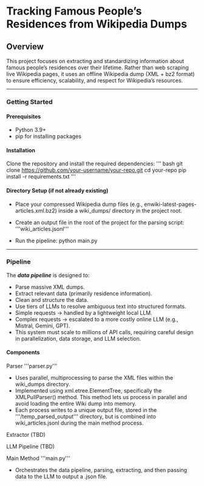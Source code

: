 # Tracking Famous People’s Residences from Wikipedia Dumps
## Overview

This project focuses on extracting and standardizing information about famous people’s residences over their lifetime.
Rather than web scraping live Wikipedia pages, it uses an offline Wikipedia dump (XML + bz2 format) to ensure efficiency, scalability, and respect for Wikipedia’s resources.

---
### Getting Started
#### Prerequisites
- Python 3.9+
- pip for installing packages

#### Installation
Clone the repository and install the required dependencies:
'''
bash
git clone https://github.com/your-username/your-repo.git
cd your-repo
pip install -r requirements.txt
'''

#### Directory Setup (if not already existing)
- Place your compressed Wikipedia dump files (e.g., enwiki-latest-pages-articles.xml.bz2) inside a wiki_dumps/ directory in the project root.
- Create an output file in the root of the project for the parsing script: '''wiki_articles.jsonl'''

- Run the pipeline: python main.py

---
### Pipeline

The ***data pipeline*** is designed to:
- Parse massive XML dumps.
- Extract relevant data (primarily residence information).
- Clean and structure the data.
- Use tiers of LLMs to resolve ambiguous text into structured formats.
- Simple requests → handled by a lightweight local LLM.
- Complex requests → escalated to a more costly online LLM (e.g., Mistral, Gemini, GPT).
- This system must scale to millions of API calls, requiring careful design in parallelization, data storage, and LLM selection.


#### Components
Parser '''parser.py'''
- Uses parallel, multiprocessing to parse the XML files within the wiki_dumps directory.
- Implemented using xml.etree.ElementTree, specifically the XMLPullParser() method. This method lets us process in parallel and avoid loading the
    entire Wiki dump into memory.
- Each process writes to a unique output file, stored in the '''/temp_parsed_output''' directory, but is combined into wiki_articles.jsonl during
    the main method process.


Extractor (TBD)



LLM Pipeline (TBD)



Main Method '''main.py'''
- Orchestrates the data pipeline, parsing, extracting, and then passing data to the LLM to output a .json file.